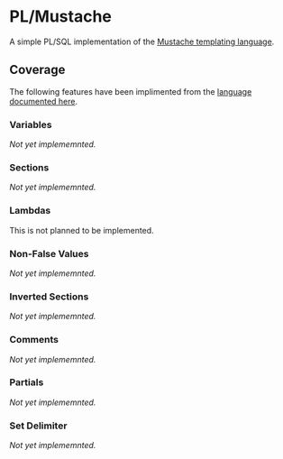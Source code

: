 # PL/Mustache

A simple PL/SQL implementation of the [Mustache templating language](https://mustache.github.io).

## Coverage

The following features have been implimented from the [language documented here](https://mustache.github.io/mustache.5.html).

### Variables

*Not yet implememnted.*

### Sections

*Not yet implememnted.*

### Lambdas

This is not planned to be implemented.

### Non-False Values

*Not yet implememnted.*

### Inverted Sections

*Not yet implememnted.*

### Comments

*Not yet implememnted.*

### Partials

*Not yet implememnted.*

### Set Delimiter

*Not yet implememnted.*
